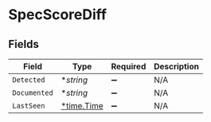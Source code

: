 # SpecScoreDiff


## Fields

| Field                                      | Type                                       | Required                                   | Description                                |
| ------------------------------------------ | ------------------------------------------ | ------------------------------------------ | ------------------------------------------ |
| `Detected`                                 | **string*                                  | :heavy_minus_sign:                         | N/A                                        |
| `Documented`                               | **string*                                  | :heavy_minus_sign:                         | N/A                                        |
| `LastSeen`                                 | [*time.Time](https://pkg.go.dev/time#Time) | :heavy_minus_sign:                         | N/A                                        |